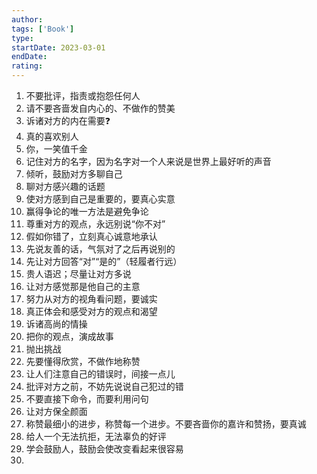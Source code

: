 ```yaml
---
author: 
tags: ['Book']
type: 
startDate: 2023-03-01
endDate: 
rating: 
---
```



1. 不要批评，指责或抱怨任何人 
2. 请不要吝啬发自内心的、不做作的赞美
3. 诉诸对方的内在需要❓
4. 真的喜欢别人
5. 你，一笑值千金
6. 记住对方的名字，因为名字对一个人来说是世界上最好听的声音
7. 倾听，鼓励对方多聊自己
8. 聊对方感兴趣的话题
9. 使对方感到自己是重要的，要真心实意
10. 赢得争论的唯一方法是避免争论 
11. 尊重对方的观点，永远别说“你不对”
12. 假如你错了，立刻真心诚意地承认
13. 先说友善的话，气氛对了之后再说别的
14. 先让对方回答“对”“是的”（轻履者行远）
15. 贵人语迟；尽量让对方多说
16. 让对方感觉那是他自己的主意
17. 努力从对方的视角看问题，要诚实
18. 真正体会和感受对方的观点和渴望
19. 诉诸高尚的情操
20. 把你的观点，演成故事
21. 抛出挑战
22. 先要懂得欣赏，不做作地称赞
23. 让人们注意自己的错误时，间接一点儿
24. 批评对方之前，不妨先说说自己犯过的错
25. 不要直接下命令，而要利用问句
26. 让对方保全颜面
27. 称赞最细小的进步，称赞每一个进步。不要吝啬你的嘉许和赞扬，要真诚
28. 给人一个无法抗拒，无法辜负的好评
29. 学会鼓励人，鼓励会使改变看起来很容易 
30. 